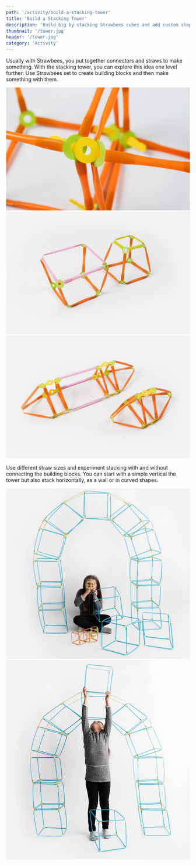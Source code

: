 ```yaml
---
path: '/activity/build-a-stacking-tower'
title: 'Build a Stacking Tower'
description: 'Build big by stacking Strawbees cubes and add custom shapes to style it.'
thumbnail: '/tower.jpg'
header: '/tower.jpg'
category: 'Activity'
---
```


<section component="youtube" url="https://youtu.be/yiay9V7Ye7E"></section>

Usually with Strawbees, you put together connectors and straws to make something. With the stacking tower, you can explore this idea one level further: Use Strawbees set to create building blocks and then make something with them.

<section component="gallery">

![Fit the legs of the connector all the way through to tighten up](/tower2.jpg)
![Experiment with different straw sizes and try stacking them](/tower3.jpg)
![Stacking also works for other shapes than cubes](/tower4.jpg)

</section>

Use different straw sizes and experiment stacking with and without connecting the building blocks. You can start with a simple vertical the tower but also stack horizontally, as a wall or in curved shapes.

<section component="gallery">

![Go beyond a tower and explore other architectural features](/tower6.jpg)
![Dream big, build bigger!](/tower7.jpg)

</section>
